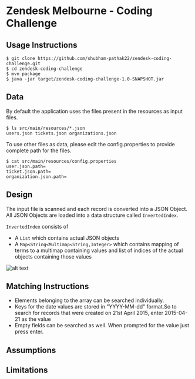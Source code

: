 # Zendesk Melbourne - Coding Challenge



## Usage Instructions 
```
$ git clone https://github.com/shubham-pathak22/zendesk-coding-challenge.git
$ cd zendesk-coding-challenge
$ mvn package
$ java -jar target/zendesk-coding-challenge-1.0-SNAPSHOT.jar 

```
## Data

By default the application uses the files present in the resources as input files.
```
$ ls src/main/resources/*.json
users.json tickets.json organizations.json
```
To use other files as data, please edit the config.properties to provide complete path for the files. 
```
$ cat src/main/resources/config.properties 
user.json.path=
ticket.json.path=
organization.json.path=
```

## Design

The input file is scanned and each record is converted into a JSON Object.
All JSON Objects are loaded into a data structure called `InvertedIndex`.

`InvertedIndex` consists of 
* A `List` which contains actual JSON objects
* A `Map<String<Multimap<String,Integer>` which contains mapping of terms to a multimap containing values and list of indices of the actual objects containing those values


![alt text](https://github.com/shubham-pathak22/zendesk-coding-challenge/blob/master/figure.png"")

## Matching Instructions 
* Elements belonging to the array can be searched individually.
* Keys for the date values are stored  in "YYYY-MM-dd" format.So to search for records that were created on 21st April 2015, enter 2015-04-21 as the value
* Empty fields can be searched as well. When prompted for the value just press enter.

## Assumptions

## Limitations

